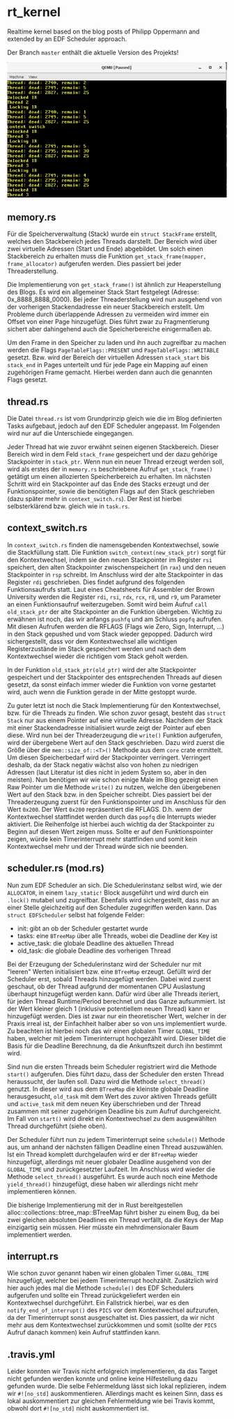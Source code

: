 # rt_kernel
Realtime kernel based on the blog posts of Philipp Oppermann and extended by an EDF Scheduler approach.

Der Branch `master` enthält die aktuelle Version des Projekts!

![Kontextwechsel](https://github.com/odsource/rt_kernel/blob/master/QEMU_context_switch.png?raw=true)

## memory.rs
Für die Speicherverwaltung (Stack) wurde ein `struct StackFrame` erstellt, welches den Stackbereich jedes Threads darstellt. Der Bereich wird über zwei virtuelle Adressen (Start und Ende) abgebildet. Um solch einen Stackbereich zu erhalten muss die Funktion `get_stack_frame(mapper, frame_allocator)` aufgerufen werden. Dies passiert bei jeder Threaderstellung. 

Die Implementierung von `get_stack_frame()` ist ähnlich zur Heaperstellung des Blogs. Es wird ein allgemeiner Stack Start festgelegt (Adresse: 0x_8888_8888_0000). Bei jeder Threaderstellung wird nun ausgehend von der vorherigen Stackendadresse ein neuer Stackbereich erstellt. Um Probleme durch überlappende Adressen zu vermeiden wird immer ein Offset von einer Page hinzugefügt. Dies führt zwar zu Fragmentierung sichert aber dahingehend auch die Speicherbereiche einigermaßen ab. 

Um den Frame in den Speicher zu laden und ihn auch zugreifbar zu machen werden die Flags `PageTableFlags::PRESENT` und `PageTableFlags::WRITABLE` gesetzt. Bzw. wird der Bereich der virtuellen Adressen `stack_start` bis `stack_end` in Pages unterteilt und für jede Page ein Mapping auf einen zugehörigen Frame gemacht. Hierbei werden dann auch die genannten Flags gesetzt. 

## thread.rs
Die Datei `thread.rs` ist vom Grundprinzip gleich wie die im Blog definierten Tasks aufgebaut, jedoch auf den EDF Scheduler angepasst. Im Folgenden wird nur auf die Unterschiede eingegangen.

Jeder Thread hat wie zuvor erwähnt seinen eigenen Stackbereich. Dieser Bereich wird in dem Feld `stack_frame` gespeichert und der dazu gehörige Stackpointer in `stack_ptr`. Wenn nun ein neuer Thread erzeugt werden soll, wird als erstes der in `memory.rs` beschriebene Aufruf `get_stack_frame()` getätigt um einen allozierten Speicherbereich zu erhalten. Im nächsten Schritt wird ein Stackpointer auf das Ende des Stacks erzeugt und der Funktionspointer, sowie die benötigten Flags auf den Stack geschrieben (dazu später mehr in `context_switch.rs`). Der Rest ist hierbei selbsterklärend bzw. gleich wie in `task.rs`.

## context_switch.rs
In `context_switch.rs` finden die namensgebenden Kontextwechsel, sowie die Stackfüllung statt. Die Funktion `switch_context(new_stack_ptr)` sorgt für den Kontextwechsel, indem sie den neuen Stackpointer im Register `rsi` speichert, den alten Stackpointer zwischenspeichert (in `rax`) und den neuen Stackpointer in `rsp` schreibt. Im Anschluss wird der alte Stackpointer in das Register `rdi` geschrieben. Dies findet aufgrund des folgenden Funktionsaufrufs statt. Laut ​eines Cheatsheets für Assembler der Brown University werden die Register `rdi`​,​ `rsi`​, `rdx`​, `rcx`​, `r8`​, und `r9`, um Parameter an einen Funktionsaufruf weiterzugeben. Somit wird beim Aufruf `call old_stack_ptr` der alte Stackpointer an die Funktion übergeben. Wichtig zu erwähnen ist noch, das wir anfangs `pushfq` und am Schluss `popfq` aufrufen. Mit diesen Aufrufen werden die RFLAGS (Flags wie Zero, Sign, Interrupt, ...) in den Stack gepushed und vom Stack wieder gepopped. Dadurch wird sichergestellt, dass vor dem Kontextwechsel alle wichtigen Registerzustände im Stack gespeichert werden und nach dem Kontextwechsel wieder die richtigen vom Stack geholt werden.

In der Funktion `old_stack_ptr(old_ptr)` wird der alte Stackpointer gespeichert und der Stackpointer des entsprechenden Threads auf diesen gesetzt, da sonst einfach immer wieder die Funktion von vorne gestartet wird, auch wenn die Funktion gerade in der Mitte gestoppt wurde.

Zu guter letzt ist noch die Stack Implementierung für den Kontextwechsel, bzw. für die Threads zu finden. Wie schon zuvor gesagt, besteht das `struct Stack` nur aus einem Pointer auf eine virtuelle Adresse. Nachdem der Stack mit einer Stackendadresse initialisiert wurde zeigt der Pointer auf eben diese. Wird nun bei der Threaderzeugung die `write()` Funktion aufgerufen, wird der übergebene Wert auf den Stack geschrieben. Dazu wird zuerst die Größe über die `mem::size_of::<T>()` Methode aus dem `core` crate ermittelt. Um diesen Speicherbedarf wird der Stackpointer verringert. Verringert deshalb, da der Stack negativ wächst also von hohen zu niedrigen Adressen (laut Literatur ist dies nicht in jedem System so, aber in den meisten). Nun benötigen wir wie schon einige Male im Blog gezeigt einen Raw Pointer um die Methode `write()` zu nutzen, welche den übergebenen Wert auf den Stack bzw. in den Speicher schreibt. Dies passiert bei der Threaderzeugung zuerst für den Funktionspointer und im Anschluss für den Wert `0x200`. Der Wert `0x200` repräsentiert die RFLAGS. D.h. wenn der Kontextwechsel stattfindet werden durch das `popfq` die Interrupts wieder aktiviert. Die Reihenfolge ist hierbei auch wichtig da der Stackpointer zu Beginn auf diesen Wert zeigen muss. Sollte er auf den Funktionspointer zeigen, würde kein Timerinterrupt mehr stattfinden und somit kein Kontextwechsel mehr und der Thread würde sich nie beenden.

## scheduler.rs (mod.rs)
Nun zum EDF Scheduler an sich. Die Schedulerinstanz selbst wird, wie der `ALLOCATOR`, in einem `lazy_static!` Block ausgeführt und wird durch ein `.lock()` mutabel und zugreifbar. Ebenfalls wird sichergestellt, dass nur an einer Stelle gleichzeitig auf den Scheduler zugegriffen werden kann. Das `struct EDFScheduler` selbst hat folgende Felder:

- init: gibt an ob der Scheduler gestartet wurde
- tasks: eine `BTreeMap` über alle Threads, wobei die Deadline der Key ist
- active_task: die globale Deadline des aktuellen Thread
- old_task: die globale Deadline des vorherigen Thread

Bei der Erzeugung der Schedulerinstanz wird der Scheduler nur mit "leeren" Werten initialisiert bzw. eine `BTreeMap` erzeugt. Gefüllt wird der Scheduler erst, sobald Threads hinzugefügt werden. Dabei wird zuerst geschaut, ob der Thread aufgrund der momentanen CPU Auslastung überhaupt hinzugefügt werden kann. Dafür wird über alle Threads iteriert,
für jeden Thread Runtime/Period berechnet und das Ganze aufsummiert. Ist der Wert kleiner gleich 1 (inklusive potentiellem neuen Thread) kann er hinzugefügt werden. Dies ist zwar nur ein theoretischer Wert, welcher in der Praxis irreal ist, der Einfachheit halber aber so von uns implementiert wurde. Zu beachten ist hierbei noch das wir einen globalen Timer `GLOBAL_TIME` haben, welcher mit jedem Timerinterrupt hochgezählt wird. Dieser bildet die Basis für die Deadline Berechnung, da die Ankunftszeit durch ihn bestimmt wird.


Sind nun die ersten Threads beim Scheduler registriert wird die Methode `start()` aufgerufen. Dies führt dazu, dass der Scheduler den ersten Thread heraussucht, der laufen soll. Dazu wird die Methode `select_thread()` genutzt. In dieser wird aus dem `BTreeMap` die kleinste globale Deadline herausgesucht, `old_task` mit dem Wert des zuvor aktiven Threads gefüllt und `active_task` mit dem neuen Key überschrieben und der Thread zusammen mit seiner zugehörigen Deadline bis zum Aufruf durchgereicht. Im Fall von `start()` wird direkt ein Kontextwechsel zu dem ausgewählten Thread durchgeführt (siehe oben). 

Der Scheduler führt nun zu jedem Timerinterrupt seine `schedule()` Methode aus, um anhand der nächsten fälligen Deadline einen Thread auszuwählen. Ist ein Thread komplett durchgelaufen wird er der `BTreeMap` wieder hinzugefügt, allerdings mit neuer globaler Deadline ausgehend von der `GLOBAL_TIME` und zurückgesetzter Laufzeit. Im Anschluss wird wieder die Methode `select_thread()` ausgeführt. Es wurde auch noch eine Methode `yield_thread()` hinzugefügt, diese haben wir allerdings nicht mehr implementieren können.

Die bisherige Implementierung mit der in Rust bereitgestellen alloc::collections::btree_map::BTreeMap führt bisher zu einem Bug, da bei zwei gleichen absoluten Deadlines ein Thread verfällt, da die Keys der Map einzigartig sein müssen. Hier müsste ein mehrdimensionaler Baum implementiert werden.

## interrupt.rs
Wie schon zuvor genannt haben wir einen globalen Timer `GLOBAL_TIME` hinzugefügt, welcher bei jedem Timerinterrupt hochzählt. Zusätzlich wird hier auch jedes mal die Methode `schedule()` des EDF Schedulers aufgerufen und sollte ein Thread zurückgeliefert werden ein Kontextwechsel durchgeführt. Ein Fallstrick hierbei, war es den `notify_end_of_interrupt()` des `PICS` vor dem Kontextwechsel aufzurufen, da der Timerinterrupt sonst ausgeschaltet ist. Dies passiert, da wir nicht mehr aus dem Kontextwechsel zurückkommen und somit (sollte der `PICS` Aufruf danach kommen) kein Aufruf stattfinden kann.

## .travis.yml
Leider konnten wir Travis nicht erfolgreich implementieren, da das Target nicht gefunden werden konnte und online keine Hilfestellung dazu gefunden wurde. Die selbe Fehlermeldung lässt sich lokal replizieren, indem wir `#![no_std]` auskommentieren. Allerdings macht es keinen Sinn, dass es lokal auskommentiert zur gleichen Fehlermeldung wie bei Travis kommt, obwohl dort `#![no_std]` nicht auskommentiert ist.
